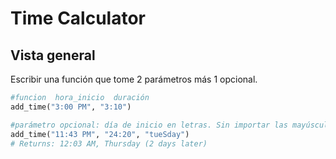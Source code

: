 # Time Calculator
## Vista general
Escribir una función que tome 2 parámetros más 1 opcional.

```py
#funcion  hora_inicio  duración
add_time("3:00 PM", "3:10")

#parámetro opcional: día de inicio en letras. Sin importar las mayúsculas.
add_time("11:43 PM", "24:20", "tueSday")
# Returns: 12:03 AM, Thursday (2 days later)


